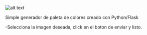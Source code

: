 ![alt text](https://i.gyazo.com/7c816aa5d91ba7d34d97e86f1e8096bd.jpg)

Simple generador de paleta de colores creado con Python/Flask

-Selecciona la imagen deseada, click en el boton de enviar y listo.
